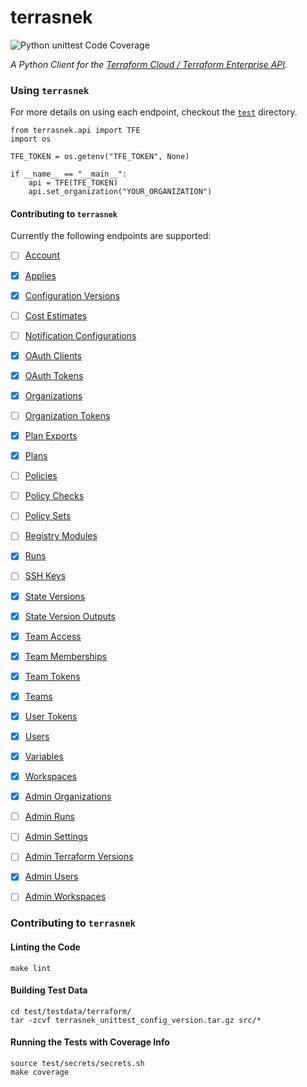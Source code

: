 # terrasnek

![Python unittest Code Coverage](coverage.svg)

_A Python Client for the [Terraform Cloud / Terraform Enterprise API](https://www.terraform.io/docs/cloud/api/index.html)._


### Using `terrasnek`

For more details on using each endpoint, checkout the [`test`](./test) directory.

```
from terrasnek.api import TFE
import os

TFE_TOKEN = os.getenv("TFE_TOKEN", None)

if __name__ == "__main__":
    api = TFE(TFE_TOKEN)
    api.set_organization("YOUR_ORGANIZATION")
```

#### Contributing to `terrasnek`

Currently the following endpoints are supported:

- [ ] [Account](https://www.terraform.io/docs/enterprise/api/account.html)
- [x] [Applies](https://www.terraform.io/docs/cloud/api/applies.html)
- [x] [Configuration Versions](https://www.terraform.io/docs/enterprise/api/configuration-versions.html)
- [ ] [Cost Estimates](https://www.terraform.io/docs/cloud/api/cost-estimates.html)
- [ ] [Notification Configurations](terraform.io/docs/cloud/api/notification-configurations.html)
- [x] [OAuth Clients](https://www.terraform.io/docs/enterprise/api/oauth-clients.html)
- [x] [OAuth Tokens](https://www.terraform.io/docs/enterprise/api/oauth-tokens.html)
- [x] [Organizations](https://www.terraform.io/docs/enterprise/api/organizations.html)
- [ ] [Organization Tokens](https://www.terraform.io/docs/enterprise/api/organization-tokens.html)
- [x] [Plan Exports](https://www.terraform.io/docs/cloud/api/plan-exports.html)
- [x] [Plans](https://www.terraform.io/docs/cloud/api/plans.html)
- [ ] [Policies](https://www.terraform.io/docs/enterprise/api/policies.html)
- [ ] [Policy Checks](https://www.terraform.io/docs/enterprise/api/policy-checks.html)
- [ ] [Policy Sets](https://www.terraform.io/docs/enterprise/api/policy-sets.html)
- [ ] [Registry Modules](https://www.terraform.io/docs/enterprise/api/modules.html)
- [x] [Runs](https://www.terraform.io/docs/enterprise/api/run.html)
- [ ] [SSH Keys](https://www.terraform.io/docs/enterprise/api/ssh-keys.html)
- [x] [State Versions](https://www.terraform.io/docs/enterprise/api/state-versions.html)
- [x] [State Version Outputs](https://www.terraform.io/docs/cloud/api/state-version-outputs.html)
- [x] [Team Access](https://www.terraform.io/docs/enterprise/api/team-access.html)
- [x] [Team Memberships](https://www.terraform.io/docs/enterprise/api/team-members.html)
- [x] [Team Tokens](https://www.terraform.io/docs/enterprise/api/team-tokens.html)
- [x] [Teams](https://www.terraform.io/docs/enterprise/api/teams.html)
- [x] [User Tokens](https://www.terraform.io/docs/cloud/api/user-tokens.html)
- [x] [Users](https://www.terraform.io/docs/cloud/api/users.html)
- [x] [Variables](https://www.terraform.io/docs/enterprise/api/variables.html)
- [x] [Workspaces](https://www.terraform.io/docs/enterprise/api/workspaces.html)
- [x] [Admin Organizations](https://www.terraform.io/docs/cloud/api/admin/organizations.html)
- [ ] [Admin Runs](https://www.terraform.io/docs/cloud/api/admin/runs.html)
- [ ] [Admin Settings](https://www.terraform.io/docs/cloud/api/admin/settings.html)
- [ ] [Admin Terraform Versions](https://www.terraform.io/docs/cloud/api/admin/terraform-versions.html)
- [x] [Admin Users](https://www.terraform.io/docs/cloud/api/admin/users.html)
- [ ] [Admin Workspaces](https://www.terraform.io/docs/cloud/api/admin/workspaces.html)



### Contributing to `terrasnek`

#### Linting the Code
```
make lint
```

#### Building Test Data

```
cd test/testdata/terraform/
tar -zcvf terrasnek_unittest_config_version.tar.gz src/*
```

#### Running the Tests with Coverage Info

```
source test/secrets/secrets.sh
make coverage
```
